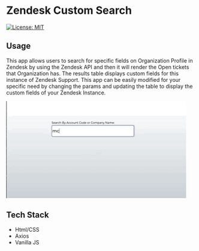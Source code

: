 # Zendesk Custom Search

[![License: MIT](https://img.shields.io/badge/License-MIT-yellow.svg)](https://opensource.org/licenses/MIT)

## Usage

This app allows users to search for specific fields on Organization Profile in Zendesk by using the Zendesk API and then it will render the Open tickets that Organization has. The results table displays custom fields for this instance of Zendesk Support. This app can be easily modified for your specific need by changing the params and updating the table to display the custom fields of your Zendesk Instance.

![](project_demo.gif)

## Tech Stack

- Html/CSS
- Axios
- Vanilla JS
